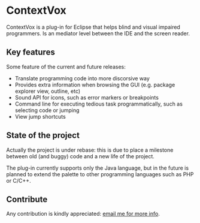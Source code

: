 
ContextVox
===========

ContextVox is a plug-in for Eclipse that helps blind and visual impaired programmers. Is an mediator level between the IDE and the screen reader.

Key features
-------------

Some feature of the current and future releases:

- Translate programming code into more discorsive way
- Provides extra information when browsing the GUI (e.g. package explorer view, outline, etc)
- Sound API for icons, such as error markers or breakpoints
- Command line for executing tedious task programmatically, such as selecting code or jumping
- View jump shortcuts


State of the project
---------------------

Actually the project is under rebase: this is due to place a milestone between old (and buggy) code and a new life of the project.

The plug-in currently supports only the Java language, but in the future is planned to extend the palette to other programming languages such as PHP or C/C++.



Contribute
------------

Any contribution is kindly appreciated: [email me for more info](mailto:simone.mig29@gmail.com).
